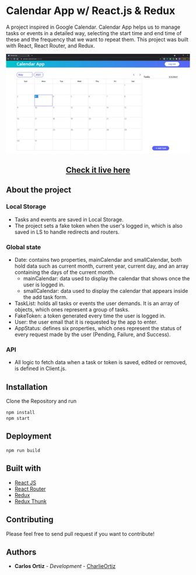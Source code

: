 # Calendar App w/ React.js & Redux

A project inspired in Google Calendar. Calendar App helps us to manage tasks or events in a detailed way, selecting the start time and end time of these and the frequency that we want to repeat them. This project was built with React, React Router, and Redux.

![Calendar App](src/img/posters/calendar-screen.jpg)

<h2 align='center'><a href='https://calendar.carlosortiz.dev/'>Check it live here</a></h2>

## About the project

### Local Storage
* Tasks and events are saved in Local Storage.
* The project sets a fake token when the user's logged in, which is also saved in LS to handle redirects and routers.

### Global state
* Date: contains two properties, mainCalendar and smallCalendar, both hold data such as current month, current year, current day, and an array containing the days of the current month.
    * mainCalendar: data used to display the calendar that shows once the user is logged in.
    * smallCalendar: data used to display the calendar that appears inside the add task form.
* TaskList: holds all tasks or events the user demands. It is an array of objects, which ones represent a group of tasks.
* FakeToken: a token generated every time the user is logged in.
* User: the user email that it is requested by the app to enter.
* AppStatus: defines six properties, which ones represent the status of every request made by the user (Pending, Failure, and Success).

### API
* All logic to fetch data when a task or token is saved, edited or removed, is defined in Client.js.

## Installation
Clone the Repository and run

```
npm install
npm start
```

## Deployment

```
npm run build
```

## Built with

- [React JS](https://reactjs.org/)
- [React Router](https://github.com/ReactTraining/react-router)
- [Redux](https://redux.js.org/)
- [Redux Thunk](https://github.com/reduxjs/redux-thunk)

## Contributing

Please feel free to send pull request if you want to contribute!

## Authors

- **Carlos Ortiz** - _Development_ - [CharlieOrtiz](https://github.com/CharlieOrtiz)
